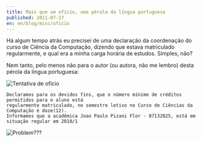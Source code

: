 ```yaml
---
title: Mais que um ofício, uma pérola da língua portuguesa
published: 2011-07-17
en: en/blog/misc/oficio
---
```


Há algum tempo atrás eu precisei de uma declaração da coordenação do curso de Ciência da Computação,
dizendo que estava matriculado regularmente, e qual era a minha carga horária de estudos.
Simples, não?

Nem tanto, pelo menos não para o autor (ou autora, não me lembro) desta pérola da língua portuguesa:

<!--more-->

![Tentativa de ofício](/files/imgs/2011-07_Foto0431.jpg)

    Declaramos para os devidos fins, que o número mínimo de créditos permitidos para o aluno está
    regularmente matriculado, no semestre letivo no Curso de Ciências da Computação é doze(12).
    Informamos que a acadêmica Joao Paulo Pizani Flor - 07132025, está em situação regular em 2010/1

![Problem???](/files/imgs/2011-07_trollface.jpg)

